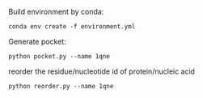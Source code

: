 Build environment by conda:
````
conda env create -f environment.yml
````

Generate pocket:
````
python pocket.py --name 1qne
````

reorder the residue/nucleotide id of protein/nucleic acid
````
python reorder.py --name 1qne
````
